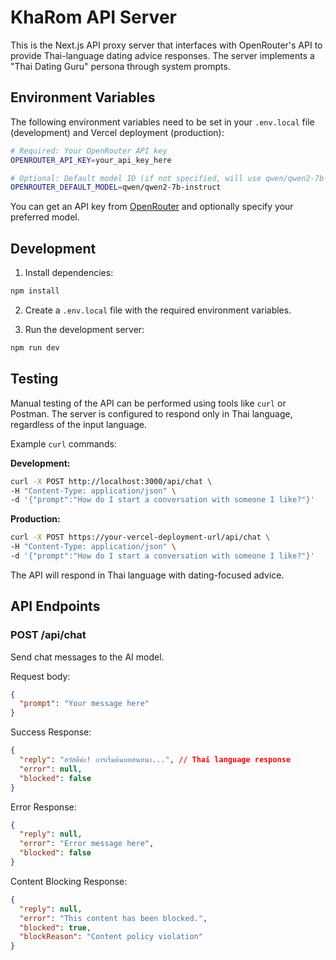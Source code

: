 # KhaRom API Server

This is the Next.js API proxy server that interfaces with OpenRouter's API to provide Thai-language dating advice responses. The server implements a "Thai Dating Guru" persona through system prompts.

## Environment Variables

The following environment variables need to be set in your `.env.local` file (development) and Vercel deployment (production):

```bash
# Required: Your OpenRouter API key
OPENROUTER_API_KEY=your_api_key_here

# Optional: Default model ID (if not specified, will use qwen/qwen2-7b-instruct)
OPENROUTER_DEFAULT_MODEL=qwen/qwen2-7b-instruct
```

You can get an API key from [OpenRouter](https://openrouter.ai/) and optionally specify your preferred model.

## Development

1. Install dependencies:
```bash
npm install
```

2. Create a `.env.local` file with the required environment variables.

3. Run the development server:
```bash
npm run dev
```

## Testing

Manual testing of the API can be performed using tools like `curl` or Postman. The server is configured to respond only in Thai language, regardless of the input language.

Example `curl` commands:

**Development:**
```bash
curl -X POST http://localhost:3000/api/chat \
-H "Content-Type: application/json" \
-d '{"prompt":"How do I start a conversation with someone I like?"}'
```

**Production:**
```bash
curl -X POST https://your-vercel-deployment-url/api/chat \
-H "Content-Type: application/json" \
-d '{"prompt":"How do I start a conversation with someone I like?"}'
```

The API will respond in Thai language with dating-focused advice.

## API Endpoints

### POST /api/chat
Send chat messages to the AI model.

Request body:
```json
{
  "prompt": "Your message here"
}
```

Success Response:
```json
{
  "reply": "สวัสดีค่ะ! การเริ่มต้นบทสนทนา...", // Thai language response
  "error": null,
  "blocked": false
}
```

Error Response:
```json
{
  "reply": null,
  "error": "Error message here",
  "blocked": false
}
```

Content Blocking Response:
```json
{
  "reply": null,
  "error": "This content has been blocked.",
  "blocked": true,
  "blockReason": "Content policy violation"
}
